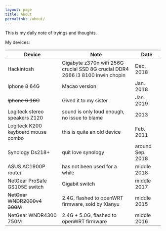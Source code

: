 ```yaml
---
layout: page
title: About
permalink: /about/
---
```


This is my daily note of tryings and thoughts.

My devices:


| Device                             | Note                                                                             | Date             |
| ---------------------------------- | -------------------------------------------------------------------------------- | ---------------- |
| Hackintosh                         | Gigabyte z370n wifi 256G crucial SSD  8G crucial DDR4 2666  i3 8100 inwin chopin | Dec. 2018        |
| Iphone 8 64G                       | Macao version                                                                    | Jan. 2018        |
| ~~Iphone 6 16G~~                   | Gived it to my  sister                                                           | Jan. 2019        |
| Logiteck stereo speakers Z120      | sound is only loud enough, no issue to blame                                     | 2013             |
| Logiteck K200 keyboard mouse combo | this is quite an old device                                                      | Feb. 2011        |
| Synology Ds218+                    | quit love synology                                                               | around Sep. 2018 |
| ASUS AC1900P router                | has not been used for a while                                                    | middle 2018      |
| NetGear ProSafe GS105E switch      | Gigabit switch                                                                   | middle 2017      |
| ~~NetGear WNDR2000v4 300M~~        | 2.4G, flashed to openWRT firmware, sold by Xianyu                                | middle 2015      |
| NetGear WNDR4300 750M              | 2.4G + 5.0G,  flashed to openWRT firmware                                        | middle 2016      |